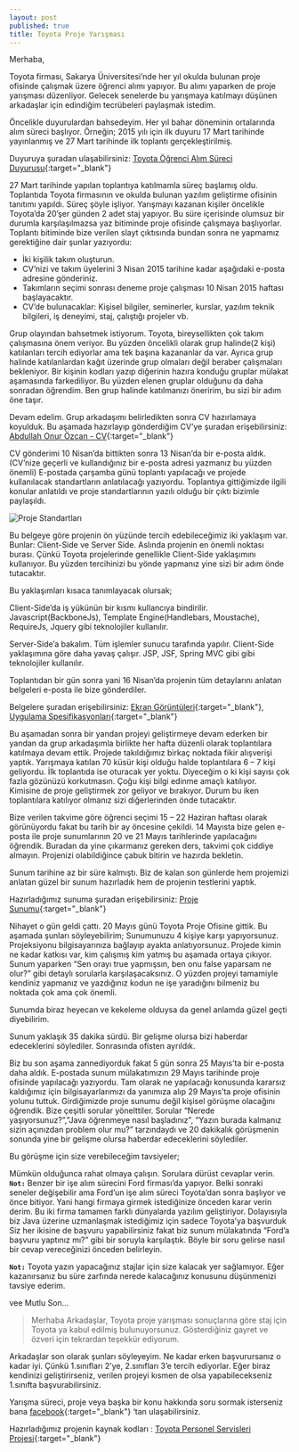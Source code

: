 ```yaml
---
layout: post
published: true
title: Toyota Proje Yarışması
---
```

Merhaba,

Toyota firması, Sakarya Üniversitesi’nde her yıl okulda bulunan proje ofisinde çalışmak üzere öğrenci alımı yapıyor. Bu alımı yaparken de proje yarışması düzenliyor. Gelecek senelerde bu yarışmaya katılmayı düşünen arkadaşlar için edindiğim tecrübeleri paylaşmak istedim.

Öncelikle duyurulardan bahsedeyim. Her yıl bahar döneminin ortalarında alım süreci başlıyor. Örneğin; 2015 yılı için ilk duyuru 17 Mart tarihinde yayınlanmış ve 27 Mart tarihinde ilk toplantı gerçekleştirilmiş.

Duyuruya şuradan ulaşabilirsiniz: [Toyota Öğrenci Alım Süreci Duyurusu](http://cs.sakarya.edu.tr/tr/duyuru/goster/32196/toyota-yazilim-gelistirme-ofis-tanitimi-ve-ogrenci-alim-sureci "Toyota Öğrenci Alım Süreci Duyurusu"){:target="_blank"}

27 Mart tarihinde yapılan toplantıya katılmamla süreç başlamış oldu. Toplantıda Toyota firmasının ve okulda bulunan yazılım geliştirme ofisinin tanıtımı yapıldı. Süreç şöyle işliyor. Yarışmayı kazanan kişiler öncelikle Toyota’da 20’şer günden 2 adet staj yapıyor. Bu süre içerisinde olumsuz bir durumla karşılaşılmazsa yaz bitiminde proje ofisinde çalışmaya başlıyorlar. Toplantı bitiminde bize verilen slayt çıktısında bundan sonra ne yapmamız gerektiğine dair şunlar yazıyordu:

* İki kişilik takım oluşturun.
* CV’nizi ve takım üyelerini 3 Nisan 2015 tarihine kadar aşağıdaki e-posta adresine gönderiniz.
* Takımların seçimi sonrası deneme proje çalışması 10 Nisan 2015 haftası başlayacaktır.
* CV’de bulunacaklar: Kişisel bilgiler, seminerler, kurslar, yazılım teknik bilgileri, iş deneyimi, staj, çalıştığı projeler vb.

Grup olayından bahsetmek istiyorum. Toyota, bireysellikten çok takım çalışmasına önem veriyor. Bu yüzden öncelikli olarak grup halinde(2 kişi) katılanları tercih ediyorlar ama tek başına kazananlar da var. Ayrıca grup halinde katılanlardan kağıt üzerinde grup olmaları değil beraber çalışmaları bekleniyor. Bir kişinin kodları yazıp diğerinin hazıra konduğu gruplar mülakat aşamasında farkediliyor. Bu yüzden elenen gruplar olduğunu da daha sonradan öğrendim. Ben grup halinde katılmanızı öneririm, bu sizi bir adım öne taşır.

Devam edelim. Grup arkadaşımı belirledikten sonra CV hazırlamaya koyulduk. Bu aşamada hazırlayıp gönderdiğim CV’ye şuradan erişebilirsiniz: [Abdullah Onur Özcan - CV](/files/cv.pdf){:target="_blank"}

CV gönderimi 10 Nisan’da bittikten sonra 13 Nisan’da bir e-posta aldık. (CV’nize geçerli ve kullandığınız bir e-posta adresi yazmanız bu yüzden önemli) E-postada çarşamba günü toplantı yapılacağı ve projede kullanılacak standartların anlatılacağı yazıyordu. Toplantıya gittiğimizde ilgili konular anlatıldı ve proje standartlarının yazılı olduğu bir çıktı bizimle paylaşıldı.

![Proje Standartları]({{site.baseurl}}/img/11540920_10153368816272978_7981777724632925021_n.jpg)

Bu belgeye göre projenin ön yüzünde tercih edebileceğimiz iki yaklaşım var. Bunlar: Client-Side ve Server Side. Aslında projenin en önemli noktası burası. Çünkü Toyota projelerinde genellikle Client-Side yaklaşımını kullanıyor. Bu yüzden tercihinizi bu yönde yapmanız yine sizi bir adım önde tutacaktır.

Bu yaklaşımları kısaca tanımlayacak olursak;

Client-Side’da iş yükünün bir kısmı kullancıya bindirilir. Javascript(BackboneJs), Template Engine(Handlebars, Moustache), RequireJs, Jquery gibi teknolojiler kullanılır.

Server-Side’a bakalım. Tüm işlemler sunucu tarafında yapılır. Client-Side yaklaşımına göre daha yavaş çalışır. JSP, JSF, Spring MVC gibi gibi teknolojiler kullanılır.

Toplantıdan bir gün sonra yani 16 Nisan’da projenin tüm detaylarını anlatan belgeleri e-posta ile bize gönderdiler.

Belgelere şuradan erişebilirsiniz: [Ekran Görüntüleri](/files/screen-images.pdf){:target="_blank"}, [Uygulama Spesifikasyonları](/files/uygulama-spec.pdf){:target="_blank"}

Bu aşamadan sonra bir yandan projeyi geliştirmeye devam ederken bir yandan da grup arkadaşımla birlikte her hafta düzenli olarak toplantılara katılmaya devam ettik. Projede takıldığımız birkaç noktada fikir alışverişi yaptık. Yarışmaya katılan 70 küsür kişi olduğu halde toplantılara 6 – 7 kişi geliyordu. İlk toplantıda ise oturacak yer yoktu. Diyeceğim o ki kişi sayısı çok fazla gözünüzü korkutmasın. Çoğu kişi bilgi edinme amaçlı katılıyor. Kimisine de proje geliştirmek zor geliyor ve bırakıyor. Durum bu iken toplantılara katılıyor olmanız sizi diğerlerinden önde tutacaktır.

Bize verilen takvime göre öğrenci seçimi 15 – 22 Haziran haftası olarak görünüyordu fakat bu tarih bir ay öncesine çekildi. 14 Mayısta bize gelen e-posta ile proje sunumlarının 20 ve 21 Mayıs tarihlerinde yapılacağını öğrendik. Buradan da yine çıkarmanız gereken ders, takvimi çok ciddiye almayın. Projenizi olabildiğince çabuk bitirin ve hazırda bekletin.

Sunum tarihine az bir süre kalmıştı. Biz de kalan son günlerde hem projemizi anlatan güzel bir sunum hazırladık hem de projenin testlerini yaptık.

Hazırladığımız sunuma şuradan erişebilirsiniz: [Proje Sunumu](http://slides.com/onurozcan/toyota){:target="_blank"}

Nihayet o gün geldi çattı. 20 Mayıs günü Toyota Proje Ofisine gittik. Bu aşamada şunları söyleyebilirim; Sunumunuzu 4 kişiye karşı yapıyorsunuz. Projeksiyonu bilgisayarınıza bağlayıp ayakta anlatıyorsunuz. Projede kimin ne kadar katkısı var, kim çalışmış kim yatmış bu aşamada ortaya çıkıyor. Sunum yaparken “Sen orayı true yapmışsın, ben onu false yaparsam ne olur?” gibi detaylı sorularla karşılaşacaksınız. O yüzden projeyi tamamiyle kendiniz yapmanız ve yazdığınız kodun ne işe yaradığını bilmeniz bu noktada çok ama çok önemli.

Sunumda biraz heyecan ve kekeleme olduysa da genel anlamda güzel geçti diyebilirim.

Sunum yaklaşık 35 dakika sürdü. Bir gelişme olursa bizi haberdar edeceklerini söylediler. Sonrasında ofisten ayrıldık.

Biz bu son aşama zannediyorduk fakat 5 gün sonra 25 Mayıs’ta bir e-posta daha aldık. E-postada sunum mülakatımızın 29 Mayıs tarihinde proje ofisinde yapılacağı yazıyordu. Tam olarak ne yapılacağı konusunda kararsız kaldığımız için bilgisayarlarımızı da yanımıza alıp 29 Mayıs’ta proje ofisinin yolunu tuttuk. Girdiğimizde proje sunumu değil kişisel görüşme olacağını öğrendik. Bize çeşitli sorular yönelttiler. Sorular “Nerede yaşıyorsunuz?”,”Java öğrenmeye nasıl başladınız”, “Yazın burada kalmanız sizin açınızdan problem olur mu?” tarzındaydı  ve 20 dakikalık görüşmenin sonunda yine bir gelişme olursa haberdar edeceklerini söylediler.

Bu görüşme için size verebileceğim tavsiyeler;

Mümkün olduğunca rahat olmaya çalışın.
Sorulara dürüst cevaplar verin.
**`Not:`** Benzer bir işe alım sürecini Ford firması’da yapıyor. Belki sonraki seneler değişebilir ama Ford’un işe alım süreci Toyota’dan sonra başlıyor ve önce bitiyor. Yani hangi firmaya girmek istediğinize önceden karar verin derim. Bu iki firma tamamen farklı dünyalarda yazılım geliştiriyor. Dolayısıyla biz Java üzerine uzmanlaşmak istediğimiz için sadece Toyota’ya başvurduk Siz her ikisine de başvuru yapabilirsiniz fakat biz sunum mülakatında “Ford’a başvuru yaptınız mı?” gibi bir soruyla karşılaştık. Böyle bir soru gelirse nasıl bir cevap vereceğinizi önceden belirleyin.

**`Not:`** Toyota yazın yapacağınız stajlar için size kalacak yer sağlamıyor. Eğer kazanırsanız bu süre zarfında nerede kalacağınız konusunu düşünmenizi tavsiye ederim.

vee Mutlu Son…

> Merhaba Arkadaşlar, Toyota proje yarışması sonuçlarına göre staj için Toyota ya kabul edilmiş bulunuyorsunuz. Gösterdiğiniz gayret ve özveri için tekrardan teşekkür ediyorum.

Arkadaşlar son olarak şunları söyleyeyim. Ne kadar erken başvurursanız o kadar iyi. Çünkü 1.sınıfları 2’ye, 2.sınıfları 3’e tercih ediyorlar. Eğer biraz kendinizi geliştirirseniz, verilen projeyi kısmen de olsa yapabilecekseniz 1.sınıfta başvurabilirsiniz.

Yarışma süreci, proje veya başka bir konu hakkında soru sormak isterseniz bana [facebook](https://www.facebook.com/onurozcn){:target="_blank"}
‘tan ulaşabilirsiniz. 

Hazırladığımız projenin kaynak kodları : [Toyota Personel Servisleri Projesi](https://bitbucket.org/thensa352/toyotaroute/src){:target="_blank"}
